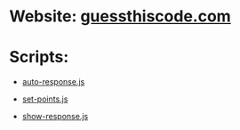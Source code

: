 # Website: [guessthiscode.com](guessthiscode.com)

# Scripts:

- [auto-response.js](show-response.js)

- [set-points.js](set-points.js)

- [show-response.js](show-response.js)
